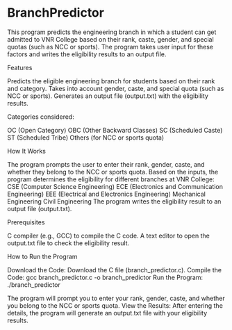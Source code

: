 # BranchPredictor

This program predicts the engineering branch in which a student can get admitted to VNR College based on their rank, caste, gender, and special quotas (such as NCC or sports). The program takes user input for these factors and writes the eligibility results to an output file.

Features

Predicts the eligible engineering branch for students based on their rank and category.
Takes into account gender, caste, and special quota (such as NCC or sports).
Generates an output file (output.txt) with the eligibility results.

Categories considered:

OC (Open Category)
OBC (Other Backward Classes)
SC (Scheduled Caste)
ST (Scheduled Tribe)
Others (for NCC or sports quota)

How It Works

The program prompts the user to enter their rank, gender, caste, and whether they belong to the NCC or sports quota.
Based on the inputs, the program determines the eligibility for different branches at VNR College:
CSE (Computer Science Engineering)
ECE (Electronics and Communication Engineering)
EEE (Electrical and Electronics Engineering)
Mechanical Engineering
Civil Engineering
The program writes the eligibility result to an output file (output.txt).

Prerequisites

C compiler (e.g., GCC) to compile the C code.
A text editor to open the output.txt file to check the eligibility result.

How to Run the Program

Download the Code: Download the C file (branch_predictor.c).
Compile the Code:
gcc branch_predictor.c -o branch_predictor
Run the Program:
./branch_predictor

The program will prompt you to enter your rank, gender, caste, and whether you belong to the NCC or sports quota.
View the Results: After entering the details, the program will generate an output.txt file with your eligibility results.
